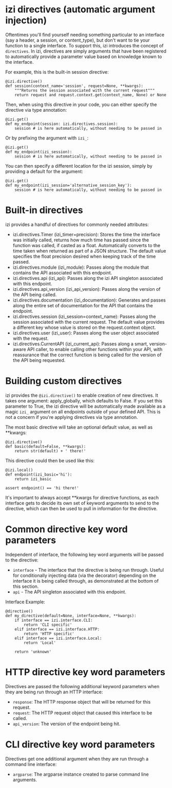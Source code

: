 izi directives (automatic argument injection)
===================

Oftentimes you'll find yourself needing something particular to an interface (say a header, a session, or content_type), but don't want to tie your function
to a single interface. To support this, izi introduces the concept of `directives`. In izi, directives are simply arguments that have been registered to automatically provide a parameter value based on knowledge known to the interface.

For example, this is the built-in session directive:


    @izi.directive()
    def session(context_name='session', request=None, **kwargs):
        """Returns the session associated with the current request"""
        return request and request.context.get(context_name, None) or None

Then, when using this directive in your code, you can either specify the directive via type annotation:

    @izi.get()
    def my_endpoint(session: izi.directives.session):
        session # is here automatically, without needing to be passed in

Or by prefixing the argument with `izi_`:

    @izi.get()
    def my_endpoint(izi_session):
        session # is here automatically, without needing to be passed in

You can then specify a different location for the izi session, simply by providing a default for the argument:

    @izi.get()
    def my_endpoint(izi_session='alternative_session_key'):
        session # is here automatically, without needing to be passed in

Built-in directives
===================

izi provides a handful of directives for commonly needed attributes:

 - izi.directives.Timer (izi_timer=precision): Stores the time the interface was initially called, returns how much time has passed since the function was called, if casted as a float. Automatically converts to the time taken when returned as part of a JSON structure. The default value specifies the float precision desired when keeping track of the time passed.
 - izi.directives.module (izi_module): Passes along the module that contains the API associated with this endpoint.
 - izi.directives.api (izi_api): Passes along the izi API singleton associated with this endpoint.
 - izi.directives.api_version (izi_api_version): Passes along the version of the API being called.
 - izi.directives.documentation (izi_documentation): Generates and passes along the entire set of documentation for the API that contains the endpoint.
 - izi.directives.session (izi_session=context_name): Passes along the session associated with the current request. The default value provides a different key whose value is stored on the request.context object.
 - izi.directives.user (izi_user): Passes along the user object associated with the request.
 - izi.directives.CurrentAPI (izi_current_api): Passes along a smart, version-aware API caller, to enable calling other functions within your API, with reassurance that the correct function is being called for the version of the API being requested.

Building custom directives
===================

izi provides the `@izi.directive()` to enable creation of new directives. It takes one argument: apply_globally, which defaults to False.
If you set this parameter to True, the izi directive will be automatically made available as a magic `izi_` argument on all endpoints outside of your defined API. This is not a concern if you're applying directives via type annotation.

The most basic directive will take an optional default value, as well as **kwargs:

    @izi.directive()
    def basic(default=False, **kwargs):
        return str(default) + ' there!'


This directive could then be used like this:

    @izi.local()
    def endpoint(izi_basic='hi'):
        return izi_basic

    assert endpoint() == 'hi there!'

It's important to always accept **kwargs for directive functions, as each interface gets to decide its own set of
keyword arguments to send to the directive, which can then be used to pull in information for the directive.

Common directive key word parameters
===================

Independent of interface, the following key word arguments will be passed to the directive:

 - `interface` - The interface that the directive is being run through. Useful for conditionally injecting data (via the decorator) depending on the interface it is being called through, as demonstrated at the bottom of this section.
 - `api` - The API singleton associated with this endpoint.

Interface Example:

    @directive()
    def my_directive(default=None, interface=None, **kwargs):
        if interface == izi.interface.CLI:
            return 'CLI specific'
        elif interface == izi.interface.HTTP:
            return 'HTTP specific'
        elif interface == izi.interface.Local:
            return 'Local'

        return 'unknown'

HTTP directive key word parameters
===================

Directives are passed the following additional keyword parameters when they are being run through an HTTP interface:

 - `response`: The HTTP response object that will be returned for this request.
 - `request`: The HTTP request object that caused this interface to be called.
 - `api_version`: The version of the endpoint being hit.

CLI directive key word parameters
===================

Directives get one additional argument when they are run through a command line interface:

 - `argparse`: The argparse instance created to parse command line arguments.
